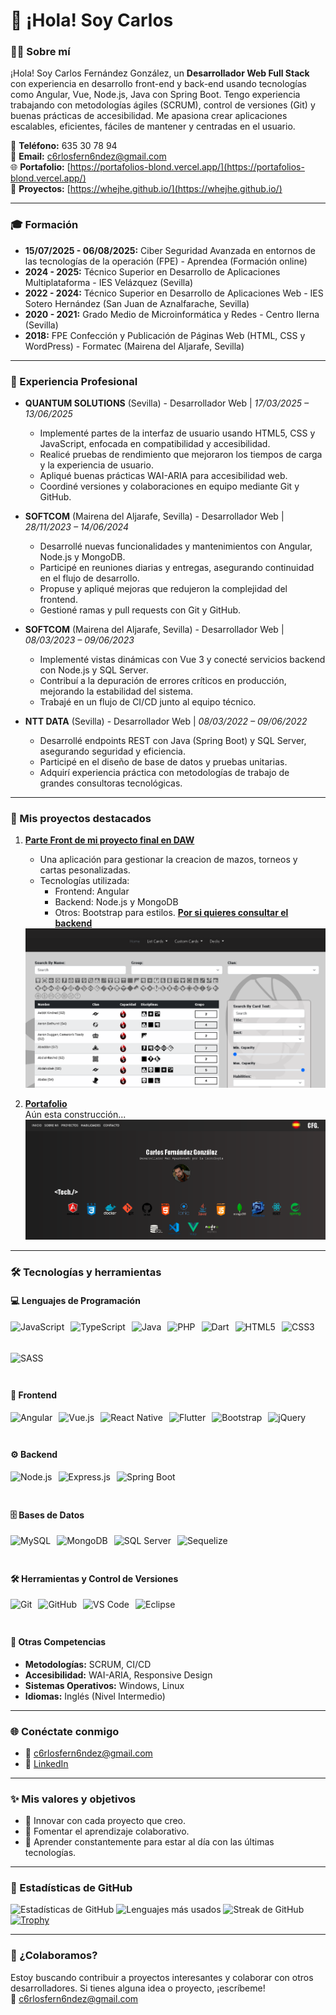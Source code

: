 # 👋 ¡Hola! Soy Carlos

### 👨‍💻 Sobre mí
¡Hola! Soy Carlos Fernández González, un **Desarrollador Web Full Stack** con experiencia en desarrollo front-end y back-end usando tecnologías como Angular, Vue, Node.js, Java con Spring Boot. Tengo experiencia trabajando con metodologías ágiles (SCRUM), control de versiones (Git) y buenas prácticas de accesibilidad. Me apasiona crear aplicaciones escalables, eficientes, fáciles de mantener y centradas en el usuario.

📱 **Teléfono:** 635 30 78 94  
📧 **Email:** c6rlosfern6ndez@gmail.com  
🌐 **Portafolio:** [https://portafolios-blond.vercel.app/](https://portafolios-blond.vercel.app/)  
🚀 **Proyectos:** [https://whejhe.github.io/](https://whejhe.github.io/)

---

### 🎓 Formación
- **15/07/2025 - 06/08/2025:** Ciber Seguridad Avanzada en entornos de las tecnologías de la operación (FPE) - Aprendea (Formación online)
- **2024 - 2025:** Técnico Superior en Desarrollo de Aplicaciones Multiplataforma - IES Velázquez (Sevilla)
- **2022 - 2024:** Técnico Superior en Desarrollo de Aplicaciones Web - IES Sotero Hernández (San Juan de Aznalfarache, Sevilla)
- **2020 - 2021:** Grado Medio de Microinformática y Redes - Centro Ilerna (Sevilla)
- **2018:** FPE Confección y Publicación de Páginas Web (HTML, CSS y WordPress) - Formatec (Mairena del Aljarafe, Sevilla)

---

### 💼 Experiencia Profesional
- **QUANTUM SOLUTIONS** (Sevilla) - Desarrollador Web | *17/03/2025 – 13/06/2025*
  - Implementé partes de la interfaz de usuario usando HTML5, CSS y JavaScript, enfocada en compatibilidad y accesibilidad.
  - Realicé pruebas de rendimiento que mejoraron los tiempos de carga y la experiencia de usuario.
  - Apliqué buenas prácticas WAI-ARIA para accesibilidad web.
  - Coordiné versiones y colaboraciones en equipo mediante Git y GitHub.

- **SOFTCOM** (Mairena del Aljarafe, Sevilla) - Desarrollador Web | *28/11/2023 – 14/06/2024*
  - Desarrollé nuevas funcionalidades y mantenimientos con Angular, Node.js y MongoDB.
  - Participé en reuniones diarias y entregas, asegurando continuidad en el flujo de desarrollo.
  - Propuse y apliqué mejoras que redujeron la complejidad del frontend.
  - Gestioné ramas y pull requests con Git y GitHub.

- **SOFTCOM** (Mairena del Aljarafe, Sevilla) - Desarrollador Web | *08/03/2023 – 09/06/2023*
  - Implementé vistas dinámicas con Vue 3 y conecté servicios backend con Node.js y SQL Server.
  - Contribuí a la depuración de errores críticos en producción, mejorando la estabilidad del sistema.
  - Trabajé en un flujo de CI/CD junto al equipo técnico.

- **NTT DATA** (Sevilla) - Desarrollador Web | *08/03/2022 – 09/06/2022*
  - Desarrollé endpoints REST con Java (Spring Boot) y SQL Server, asegurando seguridad y eficiencia.
  - Participé en el diseño de base de datos y pruebas unitarias.
  - Adquirí experiencia práctica con metodologías de trabajo de grandes consultoras tecnológicas.

---

### 🌟 Mis proyectos destacados
1. **[Parte Front de mi proyecto final en DAW](https://front-vtes.vercel.app/)**
   - Una aplicación para gestionar la creacion de mazos, torneos y cartas pesonalizadas.
   - Tecnologías utilizada:
      - Frontend: Angular
      - Backend: Node.js y MongoDB
      - Otros: Bootstrap para estilos.
   **[Por si quieres consultar el backend](https://github.com/whejhe/vtes-backend)**
   <img src="img/vtes.png" alt="Captura de mi appVtes">
   
3. **[Portafolio](https://portafolios-blond.vercel.app/)**  
   Aún esta construcción... 
   <img src="img/portafolio.png" alt="Captura de portafolio">

---

### 🛠️ Tecnologías y herramientas

#### 💻 **Lenguajes de Programación**
<div style="display: flex; flex-wrap: wrap; gap: 10px;">
  <img src="https://cdn.jsdelivr.net/gh/devicons/devicon/icons/javascript/javascript-original.svg" height="40" alt="JavaScript">
  <img src="https://cdn.jsdelivr.net/gh/devicons/devicon/icons/typescript/typescript-original.svg" height="40" alt="TypeScript">
  <img src="https://cdn.jsdelivr.net/gh/devicons/devicon/icons/java/java-original.svg" height="40" alt="Java">
  <img src="https://cdn.jsdelivr.net/gh/devicons/devicon/icons/php/php-original.svg" height="40" alt="PHP">
  <img src="https://cdn.jsdelivr.net/gh/devicons/devicon/icons/dart/dart-original.svg" height="40" alt="Dart">
  <img src="https://cdn.jsdelivr.net/gh/devicons/devicon/icons/html5/html5-original.svg" height="40" alt="HTML5">
  <img src="https://cdn.jsdelivr.net/gh/devicons/devicon/icons/css3/css3-original.svg" height="40" alt="CSS3">
  <img src="https://cdn.jsdelivr.net/gh/devicons/devicon/icons/sass/sass-original.svg" height="40" alt="SASS">
</div>

#### 🎨 **Frontend**
<div style="display: flex; flex-wrap: wrap; gap: 10px;">
  <img src="https://cdn.jsdelivr.net/gh/devicons/devicon/icons/angularjs/angularjs-original.svg" height="40" alt="Angular">
  <img src="https://cdn.jsdelivr.net/gh/devicons/devicon/icons/vuejs/vuejs-original.svg" height="40" alt="Vue.js">
  <img src="https://cdn.jsdelivr.net/gh/devicons/devicon/icons/react/react-original.svg" height="40" alt="React Native">
  <img src="https://cdn.jsdelivr.net/gh/devicons/devicon/icons/flutter/flutter-original.svg" height="40" alt="Flutter">
  <img src="https://cdn.jsdelivr.net/gh/devicons/devicon/icons/bootstrap/bootstrap-original.svg" height="40" alt="Bootstrap">
  <img src="https://cdn.jsdelivr.net/gh/devicons/devicon/icons/jquery/jquery-original.svg" height="40" alt="jQuery">
</div>

#### ⚙️ **Backend**
<div style="display: flex; flex-wrap: wrap; gap: 10px;">
  <img src="https://cdn.jsdelivr.net/gh/devicons/devicon/icons/nodejs/nodejs-original.svg" height="40" alt="Node.js">
  <img src="https://cdn.jsdelivr.net/gh/devicons/devicon/icons/express/express-original.svg" height="40" alt="Express.js">
  <img src="https://cdn.jsdelivr.net/gh/devicons/devicon/icons/spring/spring-original.svg" height="40" alt="Spring Boot">
</div>

#### 🗄️ **Bases de Datos**
<div style="display: flex; flex-wrap: wrap; gap: 10px;">
  <img src="https://cdn.jsdelivr.net/gh/devicons/devicon/icons/mysql/mysql-original.svg" height="40" alt="MySQL">
  <img src="https://cdn.jsdelivr.net/gh/devicons/devicon/icons/mongodb/mongodb-original.svg" height="40" alt="MongoDB">
  <img src="https://cdn.jsdelivr.net/gh/devicons/devicon/icons/microsoftsqlserver/microsoftsqlserver-plain.svg" height="40" alt="SQL Server">
  <img src="https://cdn.jsdelivr.net/gh/devicons/devicon/icons/sequelize/sequelize-original.svg" height="40" alt="Sequelize">
</div>

#### 🛠️ **Herramientas y Control de Versiones**
<div style="display: flex; flex-wrap: wrap; gap: 10px;">
  <img src="https://cdn.jsdelivr.net/gh/devicons/devicon/icons/git/git-original.svg" height="40" alt="Git">
  <img src="https://cdn.jsdelivr.net/gh/devicons/devicon/icons/github/github-original.svg" height="40" alt="GitHub">
  <img src="https://cdn.jsdelivr.net/gh/devicons/devicon/icons/vscode/vscode-original.svg" height="40" alt="VS Code">
  <img src="https://cdn.jsdelivr.net/gh/devicons/devicon/icons/eclipse/eclipse-original.svg" height="40" alt="Eclipse">
</div>

#### 🔧 **Otras Competencias**
- **Metodologías:** SCRUM, CI/CD
- **Accesibilidad:** WAI-ARIA, Responsive Design
- **Sistemas Operativos:** Windows, Linux
- **Idiomas:** Inglés (Nivel Intermedio)

---

### 🌐 Conéctate conmigo
- 📧 [c6rlosfern6ndez@gmail.com](mailto:c6rlosfern6ndez@gmail.com)
- 💼 [LinkedIn](https://www.linkedin.com/in/carlos-fernandez-gonzalez-a1025b263/)

---

### ✨ Mis valores y objetivos
- 🚀 Innovar con cada proyecto que creo.
- 🤝 Fomentar el aprendizaje colaborativo.
- 🌱 Aprender constantemente para estar al día con las últimas tecnologías.

---

### 🌟 Estadísticas de GitHub
![Estadísticas de GitHub](https://github-readme-stats.vercel.app/api?username=whejhe&show_icons=true&theme=radical)
![Lenguajes más usados](https://github-readme-stats.vercel.app/api/top-langs/?username=whejhe&layout=compact&theme=radical)
![Streak de GitHub](https://streak-stats.demolab.com/?user=whejhe&theme=radical)
[![Trophy](https://github-profile-trophy.vercel.app/?username=whejhe&theme=radical)](https://github.com/ryo-ma/github-profile-trophy)


---


### 🤝 ¿Colaboramos?
Estoy buscando contribuir a proyectos interesantes y colaborar con otros desarrolladores. Si tienes alguna idea o proyecto, ¡escríbeme!  
📧 c6rlosfern6ndez@gmail.com
